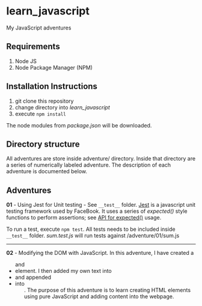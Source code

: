 # learn_javascript
My JavaScript adventures

## Requirements
1. Node JS
2. Node Package Manager (NPM)

## Installation Instructions
1. git clone this repository
2. change directory into *learn_javascript*
3. execute `npm install`

The node modules from *package.json* will be downloaded.

## Directory structure
All adventures are store inside adventure/ directory. Inside that directory are a series of numerically labeled adventure. The description of each adventure is documented below.

## Adventures
**01** - Using Jest for Unit testing - See `__test__` folder. [Jest](http://facebook.github.io/jest/) is a javascript unit testing framework used by FaceBook. It uses a series of *expected()* style functions to perform assertions; see [API for expected()](http://facebook.github.io/jest/docs/en/expect.html) usage.

To run a test, execute `npm test`. All tests needs to be included inside `__test__` folder. *sum.test.js* will run tests against /adventure/01/sum.js

------

**02** - Modifying the DOM with JavaScript. In this adventure, I have created a <ul> and <li> element. I then added my own text into <li> and appended <li> into <ul>. The purpose of this adventure is to learn creating HTML elements using pure JavaScript and adding content into the webpage.
